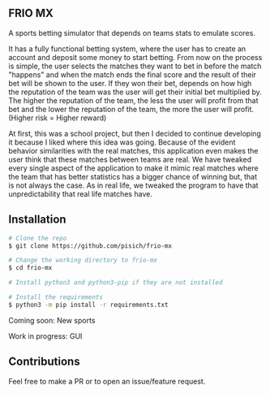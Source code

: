 ## FRIO MX
A sports betting simulator that depends on teams stats to emulate scores.

It has a fully functional betting system, where the user has to create an account and deposit some money to start betting. From now on the process is simple, the user selects the matches they want to bet in before the match "happens" and when the match ends the final score and the result of their bet will be shown to the user. If they won their bet, depends on how high the reputation of the team was the user will get their initial bet multiplied by. The higher the reputation of the team, the less the user will profit from that bet and the lower the reputation of the team, the more the user will profit. (Higher risk = Higher reward)

At first, this was a school project, but then I decided to continue developing it because I liked where this idea was going. Because of the evident behavior similarities with the real matches, this application even makes the user think that these matches between teams are real. We have tweaked every single aspect of the application to make it mimic real matches where the team that has better statistics has a bigger chance of winning but, that is not always the case. As in real life, we tweaked the program to have that unpredictability that real life matches have.
## Installation

```bash
# Clone the repo
$ git clone https://github.com/pisich/frio-mx

# Change the working directory to frio-mx
$ cd frio-mx

# Install python3 and python3-pip if they are not installed

# Install the requirements
$ python3 -m pip install -r requirements.txt
```
Coming soon: New sports

Work in progress: GUI

## Contributions
Feel free to make a PR or to open an issue/feature request.
